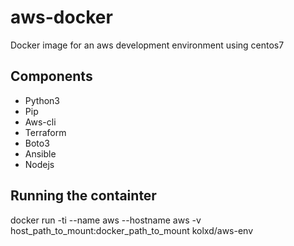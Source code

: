 # aws-docker
Docker image for an aws development environment using centos7

## Components
* Python3
* Pip
* Aws-cli
* Terraform
* Boto3
* Ansible
* Nodejs

## Running the containter
docker run -ti --name aws --hostname aws -v host_path_to_mount:docker_path_to_mount kolxd/aws-env
